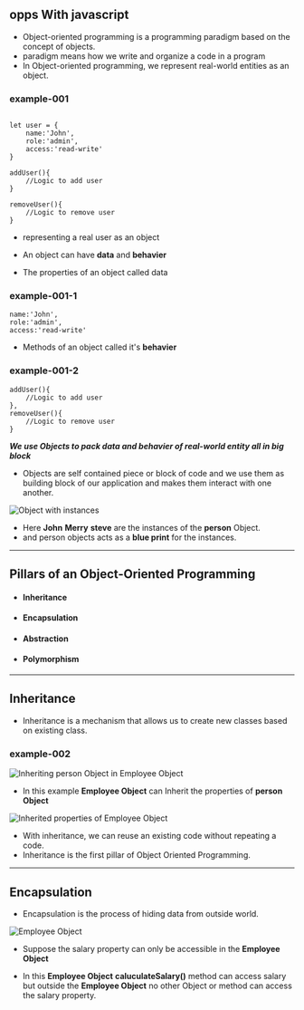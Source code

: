 ## opps With javascript 

- Object-oriented programming is a programming paradigm based on the concept of objects.
- paradigm means how we write and organize a code in a program 
- In Object-oriented programming, we represent real-world entities as an object.

### example-001

```

let user = {
    name:'John',
    role:'admin',
    access:'read-write'
}

addUser(){
    //Logic to add user
}

removeUser(){
    //Logic to remove user
}

```
- representing a real user as an object 
- An object can have **data** and **behavier**

- The properties of an object called data

### example-001-1

```
name:'John',
role:'admin',
access:'read-write'
```
 
- Methods of an object called it's **behavier**

### example-001-2

```
addUser(){
    //Logic to add user
},
removeUser(){
    //Logic to remove user
}

```

***We use Objects to pack data and behavier of real-world entity all in big block***

- Objects are self contained piece or block of code and we use them as building block of our application and makes them interact with one another.

![Object with instances](https://i.ibb.co/2MV6gMz/Capture.png)

 - Here **John** **Merry** **steve**  are the instances of the **person** Object.
 - and person objects acts as a **blue print** for the instances.


 ---

  

 ## Pillars of an Object-Oriented Programming
 - #### Inheritance
 - #### Encapsulation
 - #### Abstraction
 - #### Polymorphism


 ---



 ## Inheritance

 - Inheritance is a mechanism that allows us to create new classes based on existing class.

### example-002

![Inheriting person Object in Employee Object](https://i.ibb.co/x7yCHqK/Capture.png)

- In this example **Employee Object** can Inherit the properties of **person Object** 

![Inherited properties of Employee Object](https://i.ibb.co/cCGNPvJ/Capture.png)

- With inheritance, we can reuse an existing code without repeating a code.
- Inheritance is the first pillar of Object Oriented Programming.


---


## Encapsulation
- Encapsulation is the process of hiding data from outside world.

![Employee Object](https://i.ibb.co/7kYDG2f/Capture.png)

- Suppose the salary property can only be accessible in the **Employee Object**

- In this **Employee Object** **caluculateSalary()** method can access salary but outside the **Employee Object** no other Object or method can access the salary property.


